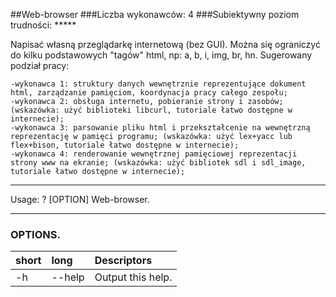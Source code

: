 ##Web-browser
###Liczba wykonawców: 4
###Subiektywny poziom trudności: \*\*\*\*\*

Napisać własną przeglądarkę internetową (bez GUI). Można się ograniczyć do kilku podstawowych "tagów" html, np: a, b, i, img, br, hn.
Sugerowany podział pracy:

    -wykonawca 1: struktury danych wewnętrznie reprezentujące dokument html, zarządzanie pamięciom, koordynacja pracy całego zespołu;
    -wykonawca 2: obsługa internetu, pobieranie strony i zasobów; (wskazówka: użyć biblioteki libcurl, tutoriale łatwo dostępne w internecie);
    -wykonawca 3: parsowanie pliku html i przekształcenie na wewnętrzną reprezentację w pamięci programu; (wskazówka: użyć lex+yacc lub flex+bison, tutoriale łatwo dostępne w internecie);
    -wykonawca 4: renderowanie wewnętrznej pamięciowej reprezentacji strony www na ekranie; (wskazówka: użyć bibliotek sdl i sdl_image, tutoriale łatwo dostępne w internecie);

_______________
Usage: ? [OPTION]
Web-browser.
________________________
### OPTIONS.
|short| long                     | Descriptors |
| :---| :----                    |:---|
| -h  | --help                   | Output this help.|
